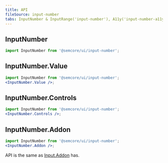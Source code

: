 ```yaml
---
title: API
fileSource: input-number
tabs: InputNumber & InputRange('input-number'), A11y('input-number-a11y'), API('input-number-api'), Example('input-number-code'), Changelog('input-number-changelog')
---
```


## InputNumber

```js
import InputNumber from '@semcore/ui/input-number';
```

<TypesView type="InputNumberProps" :types={...types} />

## InputNumber.Value

```jsx
import InputNumber from '@semcore/ui/input-number';
<InputNumber.Value />;
```

<TypesView type="InputNumberValueProps" :types={...types} />

## InputNumber.Controls

```jsx
import InputNumber from '@semcore/ui/input-number';
<InputNumber.Controls />;
```

<TypesView type="InputNumberControlsProps" :types={...types} />

## InputNumber.Addon

```jsx
import InputNumber from '@semcore/ui/input-number';
<InputNumber.Addon />;
```

API is the same as [Input.Addon](/components/input/input-api) has.

<script setup>import { data as types } from '@types.data.ts';</script>